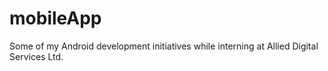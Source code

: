 # mobileApp
Some of my Android development initiatives while interning at Allied Digital Services Ltd.
